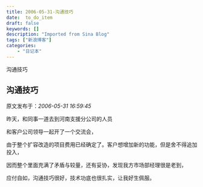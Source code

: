 ```yaml
---
title: 2006-05-31-沟通技巧
date:  to_do_item
draft: false
keywords: []
description: "Imported from Sina Blog"
tags: ["新浪博客"]
categories: 
    - "日记本"
---
```

沟通技巧
## 沟通技巧

 原文发布于：*2006-05-31 16:59:45*

   昨天，和同事一道去到河南支援分公司的人员

和客户公司领导一起开了一个交流会，

  由于整个扩容改造的项目费用已经确定了。客户想增加新的功能，但是舍不得追加投入，

因而整个里面充满了矛盾与较量，还有妥协，发现我方市场部经理很是老到，

应付自如，沟通技巧很好，技术功底也很扎实，让我好生佩服。


